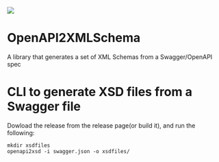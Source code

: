 ![](https://github.com/emilw/OpenAPI2XMLSchema/workflows/.NET%20Core/badge.svg)

# OpenAPI2XMLSchema
A library that generates a set of XML Schemas from a Swagger/OpenAPI spec

# CLI to generate XSD files from a Swagger file

Dowload the release from the release page(or build it), and run the following:

```
mkdir xsdfiles
openapi2xsd -i swagger.json -o xsdfiles/ 
```
